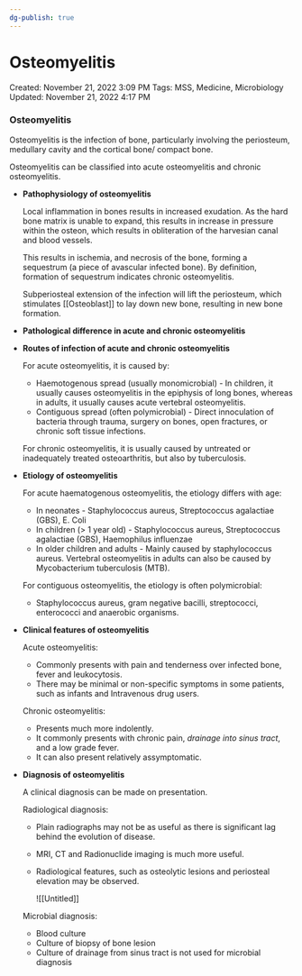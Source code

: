 ```yaml
---
dg-publish: true
---
```


# Osteomyelitis

Created: November 21, 2022 3:09 PM
Tags: MSS, Medicine, Microbiology
Updated: November 21, 2022 4:17 PM

### Osteomyelitis

Osteomyelitis is the infection of bone, particularly involving the periosteum, medullary cavity and the cortical bone/ compact bone.

Osteomyelitis can be classified into acute osteomyelitis and chronic osteomyelitis.

- ******Pathophysiology of osteomyelitis******
    
    Local inflammation in bones results in increased exudation. As the hard bone matrix is unable to expand, this results in increase in pressure within the osteon, which results in obliteration of the harvesian canal and blood vessels.
    
    This results in ischemia, and necrosis of the bone, forming a sequestrum (a piece of avascular infected bone). By definition, formation of sequestrum indicates chronic osteomyelitis.
    
    Subperiosteal extension of the infection will lift the periosteum, which stimulates [[Osteoblast]] to lay down new bone, resulting in new bone formation.
    
- ********************************************************Pathological difference in acute and chronic osteomyelitis********************************************************
- ************************************************************************************************************Routes of infection of acute and chronic osteomyelitis************************************************************************************************************
    
    For acute osteomyelitis, it is caused by:
    
    - Haemotogenous spread (usually monomicrobial) - In children, it usually causes osteomyelitis in the epiphysis of long bones, whereas in adults, it usually causes acute vertebral osteomyelitis.
    - Contiguous spread (often polymicrobial) - Direct innoculation of bacteria through trauma, surgery on bones, open fractures, or chronic soft tissue infections.
    
    For chronic osteomyelitis, it is usually caused by untreated or inadequately treated osteoarthritis, but also by tuberculosis.
    
- ****************************Etiology of osteomyelitis****************************
    
    For acute haematogenous osteomyelitis, the etiology differs with age:
    
    - In neonates - Staphylococcus aureus, Streptococcus agalactiae (GBS), E. Coli
    - In children (> 1 year old) - Staphylococcus aureus, Streptococcus agalactiae (GBS), Haemophilus influenzae
    - In older children and adults - Mainly caused by staphylococcus aureus. Vertebral osteomyelitis in adults can also be caused by Mycobacterium tuberculosis (MTB).
    
    For contiguous osteomyelitis, the etiology is often polymicrobial:
    
    - Staphylococcus aureus, gram negative bacilli, streptococci, enterococci and anaerobic organisms.
- ********************************************************************Clinical features of osteomyelitis********************************************************************
    
    Acute osteomyelitis:
    
    - Commonly presents with pain and tenderness over infected bone, fever and leukocytosis.
    - There may be minimal or non-specific symptoms in some patients, such as infants and Intravenous drug users.
    
    Chronic osteomyelitis:
    
    - Presents much more indolently.
    - It commonly presents with chronic pain, *drainage into sinus tract*, and a low grade fever.
    - It can also present relatively assymptomatic.
- ****************************************************Diagnosis of osteomyelitis****************************************************
    
    A clinical diagnosis can be made on presentation.
    
    Radiological diagnosis:
    
    - Plain radiographs may not be as useful as there is significant lag behind the evolution of disease.
    - MRI, CT and Radionuclide imaging is much more useful.
    - Radiological features, such as osteolytic lesions and periosteal elevation may be observed.
        
        ![[Untitled]]
        
    
    Microbial diagnosis:
    
    - Blood culture
    - Culture of biopsy of bone lesion
    - Culture of drainage from sinus tract is not used for microbial diagnosis